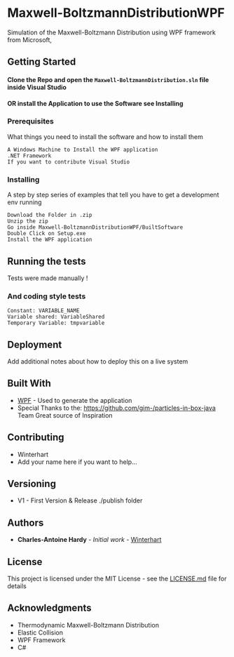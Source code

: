# Maxwell-BoltzmannDistributionWPF

Simulation of the Maxwell-Boltzmann Distribution using WPF framework from Microsoft,


## Getting Started

#### Clone the Repo and open the `Maxwell-BoltzmannDistribution.sln` file inside Visual Studio
####  OR install the Application to use the Software see Installing

### Prerequisites

What things you need to install the software and how to install them

```
A Windows Machine to Install the WPF application
.NET Framework
If you want to contribute Visual Studio
```

### Installing

A step by step series of examples that tell you have to get a development env running
```
Download the Folder in .zip
Unzip the zip
Go inside Maxwell-BoltzmannDistributionWPF/BuiltSoftware
Double Click on Setup.exe
Install the WPF application

```

## Running the tests

Tests were made manually !

### And coding style tests

```
Constant: VARIABLE_NAME
Variable shared: VariableShared
Temporary Variable: tmpvariable
```

## Deployment

Add additional notes about how to deploy this on a live system

## Built With

* [WPF](https://msdn.microsoft.com/en-us/library/ms754130(v=vs.110).aspx) - Used to generate the application
* Special Thanks to the: https://github.com/gim-/particles-in-box-java Team Great source of Inspiration

## Contributing

* Winterhart
* Add your name here if you want to help...

## Versioning

* V1 - First Version & Release ./publish folder

## Authors

* **Charles-Antoine Hardy** - *Initial work* - [Winterhart](https://github.com/Winterhart)


## License

This project is licensed under the MIT License - see the [LICENSE.md](LICENSE.md) file for details

## Acknowledgments

* Thermodynamic Maxwell-Boltzmann Distribution
* Elastic Collision
* WPF Framework
* C#

